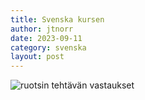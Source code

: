 ```yaml
---
title: Svenska kursen
author: jtnorr
date: 2023-09-11
category: svenska
layout: post
---
```


![ruotsin tehtävän vastaukset](/assets/gitbook/images/moodle%20övning%20svenska%20kurs.png)
